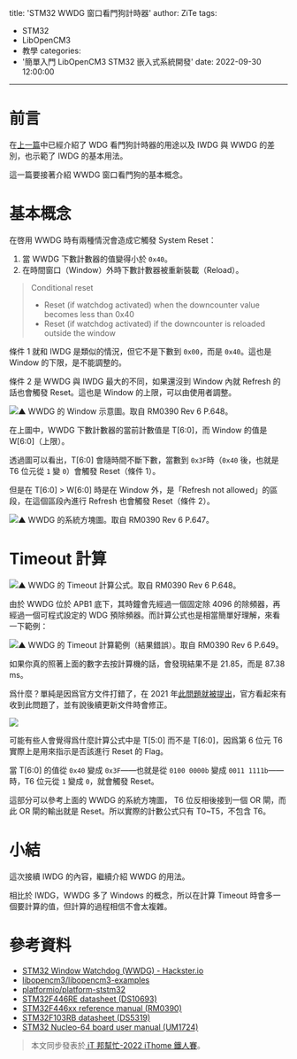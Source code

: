 title: 'STM32 WWDG 窗口看門狗計時器'
author: ZiTe
tags:
  - STM32
  - LibOpenCM3
  - 教學
categories:
  - '簡單入門 LibOpenCM3 STM32 嵌入式系統開發'
date: 2022-09-30 12:00:00
---

<!--more-->

# 前言
在[上一篇](https://ziteh.github.io/2022/09/libopencm3-stm32-16/)中已經介紹了 WDG 看門狗計時器的用途以及 IWDG 與 WWDG 的差別，也示範了 IWDG 的基本用法。

這一篇要接著介紹 WWDG 窗口看門狗的基本概念。  

# 基本概念
在啓用 WWDG 時有兩種情況會造成它觸發 System Reset：  
1. 當 WWDG 下數計數器的值變得小於 `0x40`。
2. 在時間窗口（Window）外時下數計數器被重新裝載（Reload）。  

> Conditional reset  
> - Reset (if watchdog activated) when the downcounter value becomes less than 0x40  
> - Reset (if watchdog activated) if the downcounter is reloaded outside the window

條件 1 就和 IWDG 是類似的情況，但它不是下數到 `0x00`，而是 `0x40`。這也是 Window 的下限，是不能調整的。  
  
條件 2 是 WWDG 與 IWDG 最大的不同，如果還沒到 Window 內就 Refresh 的話也會觸發 Reset。這也是 Window 的上限，可以由使用者調整。  
  
![▲ WWDG 的 Window 示意圖。取自 RM0390 Rev 6 P.648。](https://blogger.googleusercontent.com/img/b/R29vZ2xl/AVvXsEi95ZGURIwumO5WY3GiuIpFNpwEI6zJKUZs8cggiZBgqOSoEvA9zeDnp_PwH-9Rw-bU9dzsMxStwm4YhffS6XIKYMm3uLHAwaRV5SQhuLPsnd89kdX3EoPfKNPODTTRrj4uCPP5Qr62Fbo_WSmnTAWt6PIt7gWErprcFJOqBdEGWxAV6ef8nN9oVlFd/s16000/image_1662526244380_0.png)  
  
在上圖中，WWDG 下數計數器的當前計數值是 T[6:0]，而 Window 的值是 W[6:0]（上限）。  
  
透過圖可以看出，T[6:0] 會隨時間不斷下數，當數到 `0x3F`時（`0x40` 後，也就是 T6 位元從 `1` 變 `0`）會觸發 Reset（條件 1）。  
  
但是在 T[6:0] > W[6:0] 時是在 Window 外，是「Refresh not allowed」的區段，在這個區段內進行 Refresh 也會觸發 Reset（條件 2）。  
  
![▲ WWDG 的系統方塊圖。取自 RM0390 Rev 6 P.647。](https://blogger.googleusercontent.com/img/b/R29vZ2xl/AVvXsEiu7DJwBpxMecTTFoUX6_b463B4cBxyV_pqtqi49nwg2tCEwgBgsYlhAmuDe15KWaExiTIiALhg6-lik1CTnTdrosXW9kkN2OHzv1f0ytKGlZaqjjMXwW_hDXcb37zFn2Kvd5IhGgFs4OZJ6hnZgkYF_xDVPOJRuTL7rSRJ0NwmujuTttDDQzEA8k2Y/s16000/image_1662527020990_0.png)  

# Timeout 計算
![▲ WWDG 的 Timeout 計算公式。取自 RM0390 Rev 6 P.648。](https://blogger.googleusercontent.com/img/b/R29vZ2xl/AVvXsEhLJOd0kVjLvFREZbFgal7bDN2U64qtQ-WLzdNKhhXWNb71g6BUun3GBzPMFvsQ5OTS4t9REMhuriMs7w_mpvu7mVXgY4jcr9K8pY5qt4so7qC6nbFE052ja_M2o2Uc-kIPrIo-ecWW1OGhKyc2sI5NMEodpXIAZprXzIPo161v6detq6bYW67FytKj/s16000/image_1662526953782_0.png)  
    
由於 WWDG 位於 APB1 底下，其時鐘會先經過一個固定除 4096 的除頻器，再經過一個可程式設定的 WDG 預除頻器。而計算公式也是相當簡單好理解，來看一下範例：  
  
![▲ WWDG 的 Timeout 計算範例（結果錯誤）。取自 RM0390 Rev 6 P.649。](https://blogger.googleusercontent.com/img/b/R29vZ2xl/AVvXsEiZkpPZfWX2VwZZe3zYmpaNf5S0mwSHXbyEwxNUDbjALZiRhfSQdIHuiWORpAeqn_bYnkgIMoYleOt8dgsYkdQffiPoqGTGany_KFJdIBi_2GIgsdN_-MRmVtFTU7GfPMwjlTh_lpd0-ruxJ4lnyIufwXyS_RKB_c-kkZdBKC-D8SnpYigd8znIWanw/s16000/image_1662527383678_0.png)  
    
如果你真的照著上面的數字去按計算機的話，會發現結果不是 21.85，而是 87.38 ms。

爲什麼？單純是因爲官方文件打錯了，在 2021 年[此問題就被提出](https://community.st.com/s/question/0D53W00000arBraSAE/wwdg-timeout-example-calculation-in-rm-incorrect)，官方看起來有收到此問題了，並有說後續更新文件時會修正。  
  
![](https://blogger.googleusercontent.com/img/b/R29vZ2xl/AVvXsEiApCvsEK0-Kkmm-oRtXdXJD-OjPvMVWsUHu_pfZgSNRLIb_45VU20JQyPDdQBU0K0CS8qfhwEk77O-FTCSRCoIBzk--5d-R9biqCE7vzq3ay7oNpCe2aNw3I3srs4--9-AvryHwsPd8pkJnTu6Z5zZES_oHSjl3fQpi4kd4Ei97xhUG7g5P40FDACC/s16000/_1662527473515_0.png)  
  
可能有些人會覺得爲什麼計算公式中是 T[5:0] 而不是 T[6:0]，因爲第 6 位元 T6 實際上是用來指示是否該進行 Reset 的 Flag。

當 T[6:0] 的值從 `0x40` 變成 `0x3F`——也就是從 `0100 0000b` 變成 `0011 1111b`——時，T6 位元從 `1` 變成 `0`，就會觸發 Reset。

這部分可以參考上面的 WWDG 的系統方塊圖， T6 位反相後接到一個 OR 閘，而此 OR 閘的輸出就是 Reset。所以實際的計數公式只有 T0~T5，不包含 T6。  
  
# 小結
這次接續 IWDG 的內容，繼續介紹 WWDG 的用法。

相比於 IWDG，WWDG 多了 Windows 的概念，所以在計算 Timeout 時會多一個要計算的值，但計算的過程相信不會太複雜。

# 參考資料
* [STM32 Window Watchdog (WWDG) - Hackster.io](https://www.hackster.io/vasam2230/stm32-window-watchdog-wwdg-dda290)
* [libopencm3/libopencm3-examples](https://github.com/libopencm3/libopencm3-examples)
* [platformio/platform-ststm32](https://github.com/platformio/platform-ststm32)
* [STM32F446RE datasheet (DS10693)](https://www.st.com/resource/en/datasheet/stm32f446re.pdf)
* [STM32F446xx reference manual (RM0390)](https://www.st.com/resource/en/reference_manual/rm0390-stm32f446xx-advanced-armbased-32bit-mcus-stmicroelectronics.pdf)
* [STM32F103RB datasheet (DS5319)](https://www.st.com/resource/en/datasheet/stm32f103rb.pdf)
* [STM32 Nucleo-64 board user manual (UM1724)](https://www.st.com/resource/en/user_manual/um1724-stm32-nucleo64-boards-mb1136-stmicroelectronics.pdf)

> 本文同步發表於[ iT 邦幫忙-2022 iThome 鐵人賽](https://ithelp.ithome.com.tw/users/20151756/ironman/5382)。
